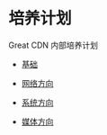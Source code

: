 
# 培养计划

Great CDN 内部培养计划

- [基础](./1.%20Basic.md)

- [网络方向](./2.%20Network.md)

- [系统方向](./3.%20System.md)

- [媒体方向](./4.%20Media.md)

